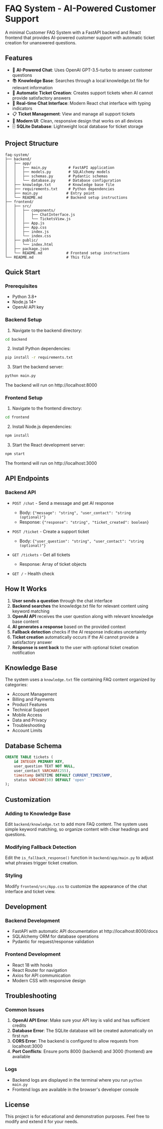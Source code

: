 # FAQ System - AI-Powered Customer Support

A minimal Customer FAQ System with a FastAPI backend and React frontend that provides AI-powered customer support with automatic ticket creation for unanswered questions.

## Features

- 🤖 **AI-Powered Chat**: Uses OpenAI GPT-3.5-turbo to answer customer questions
- 📚 **Knowledge Base**: Searches through a local knowledge.txt file for relevant information
- 🎫 **Automatic Ticket Creation**: Creates support tickets when AI cannot provide satisfactory answers
- 💬 **Real-time Chat Interface**: Modern React chat interface with typing indicators
- 📋 **Ticket Management**: View and manage all support tickets
- 🎨 **Modern UI**: Clean, responsive design that works on all devices
- 🗄️ **SQLite Database**: Lightweight local database for ticket storage

## Project Structure

```
faq-system/
├── backend/
│   ├── app/
│   │   ├── main.py          # FastAPI application
│   │   ├── models.py        # SQLAlchemy models
│   │   ├── schemas.py       # Pydantic schemas
│   │   └── database.py      # Database configuration
│   ├── knowledge.txt        # Knowledge base file
│   ├── requirements.txt     # Python dependencies
│   ├── main.py             # Entry point
│   └── README.md           # Backend setup instructions
├── frontend/
│   ├── src/
│   │   ├── components/
│   │   │   ├── ChatInterface.js
│   │   │   └── TicketsView.js
│   │   ├── App.js
│   │   ├── App.css
│   │   ├── index.js
│   │   └── index.css
│   ├── public/
│   │   └── index.html
│   ├── package.json
│   └── README.md           # Frontend setup instructions
└── README.md               # This file
```

## Quick Start

### Prerequisites

- Python 3.8+
- Node.js 14+
- OpenAI API key

### Backend Setup

1. Navigate to the backend directory:
```bash
cd backend
```

2. Install Python dependencies:
```bash
pip install -r requirements.txt
```

3. Start the backend server:
```bash
python main.py
```

The backend will run on http://localhost:8000

### Frontend Setup

1. Navigate to the frontend directory:
```bash
cd frontend
```

2. Install Node.js dependencies:
```bash
npm install
```

3. Start the React development server:
```bash
npm start
```

The frontend will run on http://localhost:3000

## API Endpoints

### Backend API

- `POST /chat` - Send a message and get AI response
  - Body: `{"message": "string", "user_contact": "string (optional)"}`
  - Response: `{"response": "string", "ticket_created": boolean}`

- `POST /ticket` - Create a support ticket
  - Body: `{"user_question": "string", "user_contact": "string (optional)"}`

- `GET /tickets` - Get all tickets
  - Response: Array of ticket objects

- `GET /` - Health check

## How It Works

1. **User sends a question** through the chat interface
2. **Backend searches** the knowledge.txt file for relevant content using keyword matching
3. **OpenAI API** receives the user question along with relevant knowledge base content
4. **AI generates a response** based on the provided context
5. **Fallback detection** checks if the AI response indicates uncertainty
6. **Ticket creation** automatically occurs if the AI cannot provide a satisfactory answer
7. **Response is sent back** to the user with optional ticket creation notification

## Knowledge Base

The system uses a `knowledge.txt` file containing FAQ content organized by categories:
- Account Management
- Billing and Payments
- Product Features
- Technical Support
- Mobile Access
- Data and Privacy
- Troubleshooting
- Account Limits

## Database Schema

```sql
CREATE TABLE tickets (
    id INTEGER PRIMARY KEY,
    user_question TEXT NOT NULL,
    user_contact VARCHAR(255),
    timestamp DATETIME DEFAULT CURRENT_TIMESTAMP,
    status VARCHAR(50) DEFAULT 'open'
);
```

## Customization

### Adding to Knowledge Base
Edit `backend/knowledge.txt` to add more FAQ content. The system uses simple keyword matching, so organize content with clear headings and questions.

### Modifying Fallback Detection
Edit the `is_fallback_response()` function in `backend/app/main.py` to adjust what phrases trigger ticket creation.

### Styling
Modify `frontend/src/App.css` to customize the appearance of the chat interface and ticket view.

## Development

### Backend Development
- FastAPI with automatic API documentation at http://localhost:8000/docs
- SQLAlchemy ORM for database operations
- Pydantic for request/response validation

### Frontend Development
- React 18 with hooks
- React Router for navigation
- Axios for API communication
- Modern CSS with responsive design

## Troubleshooting

### Common Issues

1. **OpenAI API Error**: Make sure your API key is valid and has sufficient credits
2. **Database Error**: The SQLite database will be created automatically on first run
3. **CORS Error**: The backend is configured to allow requests from localhost:3000
4. **Port Conflicts**: Ensure ports 8000 (backend) and 3000 (frontend) are available

### Logs
- Backend logs are displayed in the terminal where you run `python main.py`
- Frontend logs are available in the browser's developer console

## License

This project is for educational and demonstration purposes. Feel free to modify and extend it for your needs. 